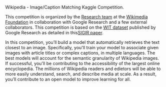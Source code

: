 Wikipedia - Image/Caption Matching Kaggle Competition.

This competition is organized by the
[Research team](https://research.wikimedia.org/) at the
[Wikimedia Foundation](https://wikimediafoundation.org/) in collaboration with
Google Research and a few external collaborators. This competition is based on
the [WIT dataset](https://github.com/google-research-datasets/wit) published by
Google Research as detailed in
this[SIGIR paper](https://dl.acm.org/doi/abs/10.1145/3404835.3463257).

In this competition, you’ll build a model that automatically retrieves the text
closest to an image. Specifically, you'll train your model to associate given
images with article titles or complex captions, in multiple languages. The best
models will account for the semantic granularity of Wikipedia images. If
successful, you'll be contributing to the accessibility of the largest online
encyclopedia. The millions of Wikipedia readers and edietors will be able to
more easily understand, search, and describe media at scale. As a result, you’ll
contribute to an open model to improve learning for all.
